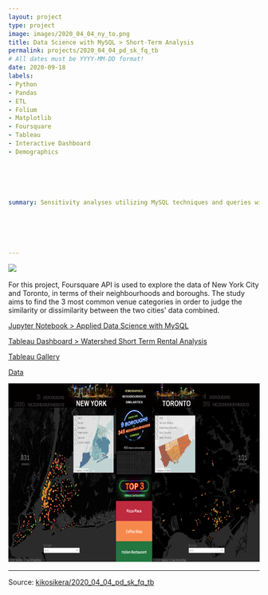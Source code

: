 ```yaml
---
layout: project
type: project
image: images/2020_04_04_ny_to.png
title: Data Science with MySQL > Short-Term Analysis
permalink: projects/2020_04_04_pd_sk_fq_tb
# All dates must be YYYY-MM-DD format!
date: 2020-09-18
labels:
- Python
- Pandas
- ETL
- Folium
- Matplotlib
- Foursquare
- Tableau
- Interactive Dashboard
- Demographics





summary: Sensitivity analyses utilizing MySQL techniques and queries will be presented in this Data Science to develop a profitable plan for how Watershed should enter into the short-term rental market.





---
```


<img class="ui image" src="{{ site.baseurl }}/images/2020_04_04_ny_to_pannel.png">

For this project, Foursquare API is used to explore the data of New York City and Toronto, in terms of their neighbourhoods and boroughs. The study aims to find the 3 most common venue categories in order to judge the similarity or dissimilarity between the two cities' data combined.


[Jupyter Notebook > Applied Data Science with MySQL](https://colab.research.google.com/gist/kikosikera/2093dd7e8115a706f587d8c9fbb60a1d/2020_09_18_py_mysql_tb.ipynb?authuser=1)

[Tableau Dashboard > Watershed Short Term Rental Analysis](https://public.tableau.com/profile/cristiano.siqueira#!/vizhome/PresentationWatershedShort-TermRental_16073958243670/FullStory)

[Tableau Gallery](https://public.tableau.com/profile/cristiano.siqueira#!)

[Data](https://github.com/kikosikera/2020_09_18_py_mysql_tb/upload/main/data)

 <a href="https://public.tableau.com/views/PresentationWatershedShort-TermRental_16073958243670/FullStory?:language=en&:display_count=y&:origin=viz_share_link" target="_blank">
  <img src="/images/2020_04_04_ny_to_tbl.png" style="width:714px;height:357px;"/>
 </a>


<hr>

Source: <a href="https://github.com/kikosikera/2020_09_18_py_mysql_tb/upload/main/data"><i class="large github icon"></i>kikosikera/2020_04_04_pd_sk_fq_tb</a>
